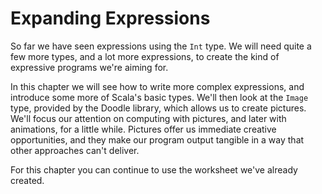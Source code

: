 # Expanding Expressions

So far we have seen expressions using the `Int` type. We will need quite a few more types, and a lot more expressions, to create the kind of expressive programs we're aiming for. 

In this chapter we will see how to write more complex expressions, and introduce some more of Scala's basic types. We'll then look at the `Image` type, provided by the Doodle library, which allows us to create pictures. We'll focus our attention on computing with pictures, and later with animations, for a little while. Pictures offer us immediate creative opportunities, and they make our program output tangible in a way that other approaches can't deliver. 

For this chapter you can continue to use the worksheet we've already created.
